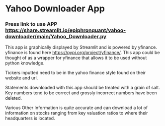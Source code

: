 # Yahoo Downloader App
### Press link to use APP https://share.streamlit.io/epiphronquant/yahoo-downloader/main/Yahoo_Downloader.py

This app is graphically displayed by Streamlit and is powered by yfinance. 
yfinance is found here https://pypi.org/project/yfinance/. This app could be thought of as a wrapper for yfinance that allows it to be used without python knowledge.

Tickers inputted need to be in the yahoo finance style found on their website and url.

Statements downloaded with this app should be treated with a grain of salt. Key numbers tend to be correct and grossly incorrect numbers have been deleted. 

Various Other Information is quite accurate and can download a lot of information on stocks ranging from key valuation ratios to where their headquarters is located.
